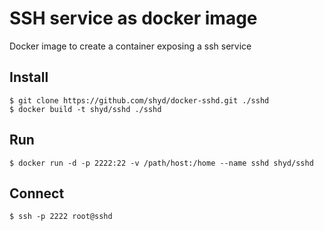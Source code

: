 # SSH service as docker image

Docker image to create a container exposing a ssh service

## Install

```
$ git clone https://github.com/shyd/docker-sshd.git ./sshd
$ docker build -t shyd/sshd ./sshd
```

## Run

```
$ docker run -d -p 2222:22 -v /path/host:/home --name sshd shyd/sshd
```

## Connect

```
$ ssh -p 2222 root@sshd
```

